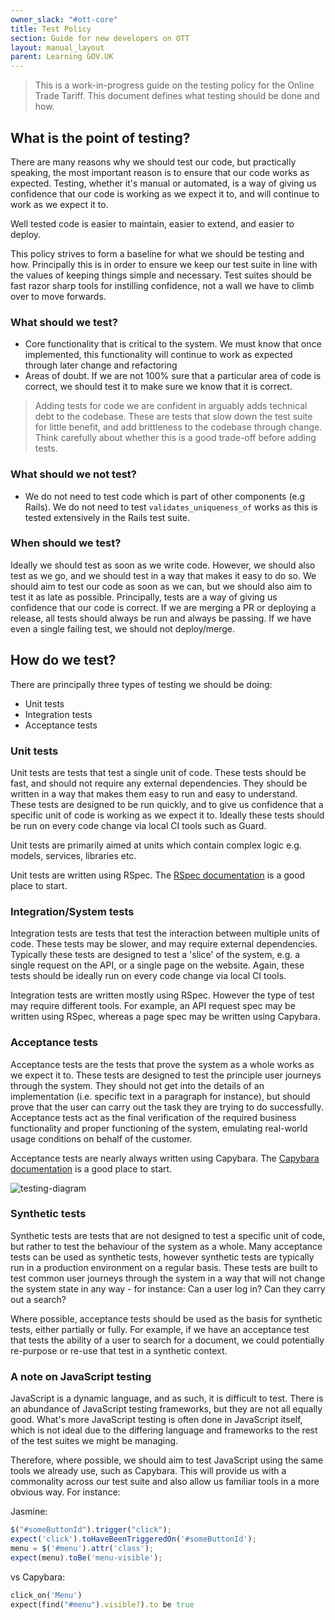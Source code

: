 ```yaml
---
owner_slack: "#ott-core"
title: Test Policy
section: Guide for new developers on OTT
layout: manual_layout
parent: Learning GOV.UK
---
```


> This is a work-in-progress guide on the testing policy for the Online Trade Tariff.  This document defines what testing should be done and how.

## What is the point of testing?

There are many reasons why we should test our code, but practically speaking, the most important reason is to ensure that our code works as expected.  Testing, whether it's manual or automated, is a way of giving us confidence that our code is working as we expect it to, and will continue to work as we expect it to.

Well tested code is easier to maintain, easier to extend, and easier to deploy.

This policy strives to form a baseline for what we should be testing and how.  Principally this is in order to ensure we keep our test suite in line with the values of keeping things simple and necessary.  Test suites should be fast razor sharp tools for instilling confidence, not a wall we have to climb over to move forwards.

### What should we test?

* Core functionality that is critical to the system.  We must know that once implemented, this functionality will continue to work as expected through later change and refactoring
* Areas of doubt.  If we are not 100% sure that a particular area of code is correct, we should test it to make sure we know that it is correct.

> Adding tests for code we are confident in arguably adds technical debt to the codebase.  These are tests that slow down the test suite for little benefit, and add brittleness to the codebase through change.  Think carefully about whether this is a good trade-off before adding tests.

### What should we not test?

* We do not need to test code which is part of other components (e.g Rails).  We do not need to test `validates_uniqueness_of` works as this is tested extensively in the Rails test suite.

### When should we test?

Ideally we should test as soon as we write code.  However, we should also test as we go, and we should test in a way that makes it easy to do so.  We should aim to test our code as soon as we can, but we should also aim to test it as late as possible.  Principally, tests are a way of giving us confidence that our code is correct.  If we are merging a PR or deploying a release, all tests should always be run and always be passing.  If we have even a single failing test, we should not deploy/merge.

## How do we test?

There are principally three types of testing we should be doing:

* Unit tests
* Integration tests
* Acceptance tests

### Unit tests

Unit tests are tests that test a single unit of code.  These tests should be fast, and should not require any external dependencies.  They should be written in a way that makes them easy to run and easy to understand.  These tests are designed to be run quickly, and to give us confidence that a specific unit of code is working as we expect it to.  Ideally these tests should be run on every code change via local CI tools such as Guard.

Unit tests are primarily aimed at units which contain complex logic e.g. models, services, libraries etc.

Unit tests are written using RSpec.  The [RSpec documentation](https://rspec.info/documentation/3.13/rspec-core/) is a good place to start.

### Integration/System tests

Integration tests are tests that test the interaction between multiple units of code.  These tests may be slower, and may require external dependencies.  Typically these tests are designed to test a 'slice' of the system, e.g. a single request on the API, or a single page on the website. Again, these tests should be ideally run on every code change via local CI tools.

Integration tests are written mostly using RSpec. However the type of test may require different tools.  For example, an API request spec may be written using RSpec, whereas a page spec may be written using Capybara.

### Acceptance tests

Acceptance tests are the tests that prove the system as a whole works as we expect it to.  These tests are designed to test the principle user journeys through the system.  They should not get into the details of an implementation (i.e. specific text in a paragraph for instance), but should prove that the user can carry out the task they are trying to do successfully. Acceptance tests act as the final verification of the required business functionality and proper functioning of the system, emulating real-world usage conditions on behalf of the customer.

Acceptance tests are nearly always written using Capybara.  The [Capybara documentation](https://rubydoc.info/github/teamcapybara/capybara) is a good place to start.

![testing-diagram](images/testing-diagram.png)

### Synthetic tests

Synthetic tests are tests that are not designed to test a specific unit of code, but rather to test the behaviour of the system as a whole.  Many acceptance tests can be used as synthetic tests, however synthetic tests are typically run in a production environment on a regular basis.  These tests are built to test common user journeys through the system in a way that will not change the system state in any way - for instance: Can a user log in? Can they carry out a search?

Where possible, acceptance tests should be used as the basis for synthetic tests, either partially or fully.  For example, if we have an acceptance test that tests the ability of a user to search for a document, we could potentially re-purpose or re-use that test in a synthetic context.


### A note on JavaScript testing

JavaScript is a dynamic language, and as such, it is difficult to test.  There is an abundance of JavaScript testing frameworks, but they are not all equally good. What's more JavaScript testing is often done in JavaScript itself, which is not ideal due to the differing language and frameworks to the rest of the test suites we might be managing.

Therefore, where possible, we should aim to test JavaScript using the same tools we already use, such as Capybara.  This will provide us with a commonality across our test suite and also allow us familiar tools in a more obvious way.  For instance:

Jasmine:

```javascript
$("#someButtonId").trigger("click");
expect('click').toHaveBeenTriggeredOn('#someButtonId');
menu = $('#menu').attr('class');
expect(menu).toBe('menu-visible');
```

vs Capybara:

```ruby
click_on('Menu')
expect(find("#menu").visible?).to be true
```
